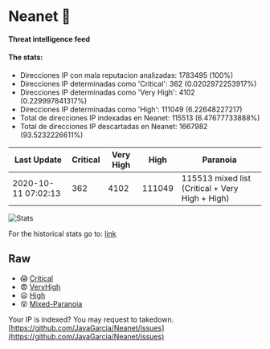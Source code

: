 # Neanet :hocho:
#### Threat intelligence feed
#### The stats:

- Direcciones IP con mala reputacion analizadas: 1783495 (100%)
- Direcciones IP determinadas como 'Critical':  362 (0.0202972253917%)
- Direcciones IP determinadas como 'Very High':  4102 (0.229997841317%)
- Direcciones IP determinadas como 'High':  111049 (6.22648227217)
- Total de direcciones IP indexadas en Neanet:  115513 (6.47677733888%)
- Total de direcciones IP descartadas en Neanet:  1667982 (93.5232226611%)

| Last Update | Critical | Very High | High | Paranoia |
| --- | --- | --- | --- | --- |
| 2020-10-11 07:02:13 | 362 | 4102 | 111049 | 115513 mixed list (Critical + Very High + High)|

![Stats](https://docs.google.com/spreadsheets/d/e/2PACX-1vSnaNMIXVabIpDJjufMlzH7poXnshF3mgd8Is1g9ytUEzVsP5my4Trn8f-xkoLLQ38xpL3HtmUexLo6/pubchart?oid=501124687&format=image)

For the historical stats go to: [link](/stats.csv)
## Raw
- :scream: [Critical](https://raw.githubusercontent.com/JavaGarcia/Neanet/master/blacklists/neanet_critical.txt)
- :fearful: [VeryHigh](https://raw.githubusercontent.com/JavaGarcia/Neanet/master/blacklists/neanet_veryHigh.txtt)
- :frowning: [High](https://raw.githubusercontent.com/JavaGarcia/Neanet/master/blacklists/neanet_high.txt)
- :dizzy_face: [Mixed-Paranoia](https://raw.githubusercontent.com/JavaGarcia/Neanet/master/blacklists/neanet_all.txt)


Your IP is indexed? You may request to takedown. [https://github.com/JavaGarcia/Neanet/issues](https://github.com/JavaGarcia/Neanet/issues)


















































































































































































































































































































































































































































































































































































































































































































































































































































































































































































































































































































































































































































































































































































